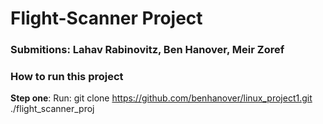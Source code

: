# Flight-Scanner Project


### **Submitions**: Lahav Rabinovitz, Ben Hanover, Meir Zoref


### **How to run this project**
**Step one**: Run: git clone https://github.com/benhanover/linux_project1.git ./flight_scanner_proj